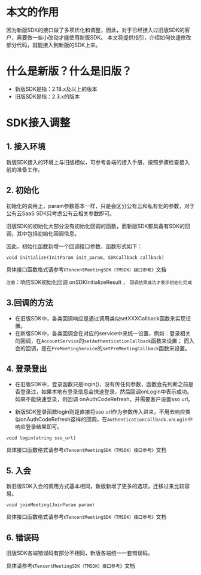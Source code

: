 # 本文的作用
因为新版SDK的接口做了多项优化和调整，因此，对于已经接入过旧版SDK的客户，需要做一些小改动才能使用新版SDK。
本文将提供指引，介绍如何快速修改部分代码，就能接入到新版的SDK上来。

# 什么是新版？什么是旧版？
- 新版SDK是指：2.18.x及以上的版本
- 旧版SDK是指：2.3.x的版本

# SDK接入调整

## 1. 接入环境
新版SDK接入的环境上与旧版相似，可参考各端的接入手册，按照步骤检查接入前的准备工作。
 
## 2. 初始化
初始化的调用上，param参数基本一样，只是会区分公有云和私有化的参数，对于公有云SaaS SDK只考虑公有云相关参数即可。

旧版SDK的初始化大部分没有初始化回调的函数，而新版SDK都具备有SDK的回调，其中包括初始化回调信息。

因此，初始化函数新增一个回调接口参数，函数形式如下：
```
void initialize(InitParam init_param, SDKCallback callback)
```
具体接口函数格式请参考`《TencentMeetingSDK（TMSDK）接口参考》`文档

`注意`：响应SDK初始化回调 onSDKInitializeResult ， `回调结果成功才表示初始化完成`

## 3.回调的方法
- 在旧版SDK中，各类回调响应是通过调用类似setXXXCallback函数来实现设置。
- 在新版SDK中，各类回调会在对应的service中来统一设置，例如：登录相关的回调，在`AccountService`的`setAuthenticationCallback`函数来设置；
而入会的回调，是在`PreMeetingService`的`setPreMeetingCallback`函数来设置。

## 4. 登录登出
- 在旧版SDK中，登录函数只是login()，没有传任何参数，函数会先判断之前是否登录过，如果本地有登录信息会快速登录，然后回调onLogin中表示成功。
如果不能快速登录，则回调 onAuthCodeRefresh，并需要客户设置sso url。

- 新版SDK登录函数login则是直接将sso url作为参数传入进来，不用去响应类似onAuthCodeRefresh这样的回调，在`AuthenticationCallback.onLogin`中响应登录结果即可。

```
void login(string sso_url)
```
具体接口函数格式请参考`《TencentMeetingSDK（TMSDK）接口参考》`文档

## 5. 入会
新旧版SDK入会的调用方式基本相同，新版新增了更多的选项，迁移过来比较容易。
```
void joinMeeting(JoinParam param)
```
具体接口函数格式请参考`《TencentMeetingSDK（TMSDK）接口参考》`文档

## 6. 错误码
旧版SDK各端错误码有部分不相同，新版各端统一一套错误码。

具体请参考`《TencentMeetingSDK（TMSDK）接口参考》`文档